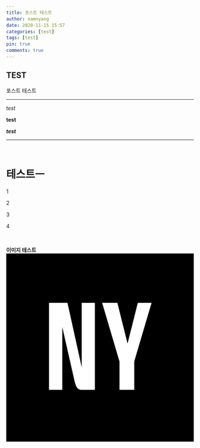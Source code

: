 ```yaml
---
title: 포스트 테스트
author: namnyang
date: 2020-11-15 15:57
categories: [test]
tags: [test]
pin: true
comments: true 
---
```


## TEST
포스트 테스트

---

*test*

**test**

***test***

---

<br>

# 테스트ㅡ
1

2

3

4

<br>

**이미지 테스트**
![Desktop View](/assets/img/sample/avatar.jpg)

